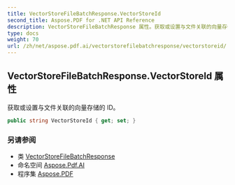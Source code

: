 ```yaml
---
title: VectorStoreFileBatchResponse.VectorStoreId
second_title: Aspose.PDF for .NET API Reference
description: VectorStoreFileBatchResponse 属性。获取或设置与文件关联的向量存储的 ID
type: docs
weight: 70
url: /zh/net/aspose.pdf.ai/vectorstorefilebatchresponse/vectorstoreid/
---
```

## VectorStoreFileBatchResponse.VectorStoreId 属性

获取或设置与文件关联的向量存储的 ID。

```csharp
public string VectorStoreId { get; set; }
```

### 另请参阅

* 类 [VectorStoreFileBatchResponse](../)
* 命名空间 [Aspose.Pdf.AI](../../../aspose.pdf.ai/)
* 程序集 [Aspose.PDF](../../../)